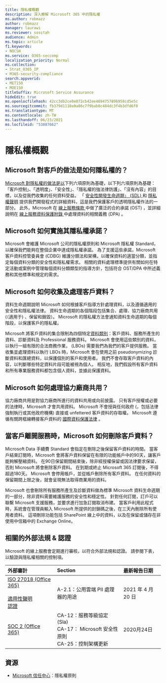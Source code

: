 ```yaml
---
title: 隱私權概觀
description: 深入瞭解 Microsoft 365 中的隱私權
ms.author: robmazz
author: robmazz
manager: laurawi
ms.reviewer: sosstah
audience: Admin
ms.topic: article
f1.keywords:
- NOCSH
ms.service: O365-seccomp
localization_priority: Normal
ms.collection:
- Strat_O365_IP
- M365-security-compliance
search.appverid:
- MET150
- MOE150
titleSuffix: Microsoft Service Assurance
hideEdit: true
ms.openlocfilehash: 42cc3db2ce0e072cb42ee4694757896958cd5e5c
ms.sourcegitcommit: fb379d1110a9a86c7f9bab8c484dc3f4b3dfd6f0
ms.translationtype: MT
ms.contentlocale: zh-TW
ms.lasthandoff: 06/23/2021
ms.locfileid: "53087662"
---
```

# <a name="privacy-overview"></a>隱私權概觀

## <a name="how-does-microsoft-approach-privacy-for-customers"></a>Microsoft 對客戶的做法是如何隱私權的？

[Microsoft 對隱私權的做法是以](https://privacy.microsoft.com/#whatinformationwecollectmodule)下列六項原則為基礎，以下列六項原則為基礎：「客戶控制」、「透明度」、「安全性」、「隱私權的強法律防護」、「沒有內容」的目標，以及從我們收集的任何資料受益。 「 [安全性開發生命週期」 (SDL) ](https://www.microsoft.com/securityengineering/sdl/) 和 [隱私權聲明](https://privacy.microsoft.com/privacystatement) 提供我們開發程式的詳細資料，這是我們保護客戶的透明隱私權作法的一部分。 此外，Microsoft 在 [線上服務條款 ](https://www.microsoft.com/licensing/product-licensing/products) 中做了廣泛的合約承諾 (OST) ，並詳細說明在 [線上服務資料保護附錄 ](https://www.microsoftvolumelicensing.com/DocumentSearch.aspx?Mode=3&DocumentTypeId=67)中處理資料的相關義務 (DPA) 。

## <a name="how-does-microsoft-implement-its-privacy-commitments"></a>Microsoft 如何實施其隱私權承諾？

Microsoft 會維護 Microsoft 公司的隱私權原則和 Microsoft 隱私權 Standard，以確保我們能夠在整個企業中達成隱私權承諾。 為了支援這些承諾，Microsoft 客戶資料控管委員會 (CDBG) 維護分類法和架構，以確保資料的適當分類，並指定每個資料分類的安全性和隱私權需求。 相關的資料處理標準提供有關如何在特定活動或案例中管理每個資料分類類型的指導方針，包括符合 OST/DPA 中所述義務和其他標準和規定的需求。

## <a name="how-does-microsoft-collect-and-process-customer-data"></a>Microsoft 如何收集及處理客戶資料？

資料生命週期說明 Microsoft 如何根據客戶指導方針處理資料，以及遵循適用的安全性和隱私權法律。 資料生命週期的各個階段包括集合、處理、協力廠商共用 (（適用于) 、保留和銷毀）。 Microsoft 的隱私權方法會通知資料生命週期的每個階段，以保護客戶的隱私權。

Microsoft 將客戶資料的集合限制為四個特定[資料類別](https://www.microsoft.com/trust-center/privacy/customer-data-definitions?rtc=1)：客戶資料、服務所產生的資料、診斷資料及 Professional 服務資料。 Microsoft 會使用這些類別的資料，以執行一組有限的合法商務作業， (LBOs) 需要我們為我們的客戶提供服務。 當收集並處理資料以執行 LBOs 時，Microsoft 會在使用之前 pseudonymizing 診斷資料和匯總資料，以保護個別的客戶和使用者。 我們不會存取客戶資料的內容，以判斷哪些特定資料片段可能被視為個人。 相反地，我們假設所有客戶資料和所有專業服務資料都包含個人資料，並據此保護資料。

## <a name="how-does-microsoft-handle-third-party-sharing"></a>Microsoft 如何處理協力廠商共用？

協力廠商共用是對協力廠商所進行的資料共用或向前披露。 只有客戶授權或必要的法律時，Microsoft 才會共用資料。 Microsoft 不會授與任何政府 (，包括法律強制執行或其他政府機構) 直接或 unfettered 客戶資料的存取權。 Microsoft 遵循有關跨框線轉接客戶資料的 [國際資料保護法律](https://www.microsoft.com/trust-center/privacy/data-location) 。

## <a name="how-does-microsoft-delete-customer-data-when-a-customer-leaves-the-service"></a>當客戶離開服務時，Microsoft 如何刪除客戶資料？

Microsoft Data 手續費 Standard 會指定在刪除之後保留客戶資料的時間。 當客戶結束訂閱時，Microsoft 會將客戶資料保留在有限的功能帳戶中的90天，讓客戶能夠解壓縮資料。 在90日保留期間結束後，除非經授權保留或因法律要求保留，否則 Microsoft 將會刪除客戶資料。 在到期或終止 Microsoft 365 訂閱後，不得超過180天。 Microsoft 會停用帳戶，並從帳戶刪除所有客戶資料。 在任何資料的保留期間上限之後，就會呈現無法取得商業用的資料。

Microsoft 也會刪除所有服務所產生及診斷資料做為標準 Microsoft 資料生命週期的一部分，除非資料需要維護服務的安全性和穩定性。 針對任何訂閱，訂戶可以聯繫 Microsoft 支援服務，並要求進行加急訂閱取消布建。 當客戶利用此程式時，系統會在管理員輸入 Microsoft 所提供的封鎖碼之後，在三天內刪除所有使用者資料。 這項刪除功能包括 SharePoint 線上中的資料，以及在保留或儲存在非使用中信箱中的 Exchange Online。

## <a name="related-external-regulations--certifications"></a>相關的外部法規 & 認證

Microsoft 的線上服務會定期進行審核，以符合外部法規和認證。 請參閱下表，以驗證與隱私權相關的控制項。

| **外部審計** | **Section** | **最新報告日期** |
|:--------------------|:------------|:-----------------------|  
| [ISO 27018 (Office 365) ](https://servicetrust.microsoft.com/ViewPage/MSComplianceGuideV3?command=Download&downloadType=Document&downloadId=8d625374-4f2d-49f8-9d37-a4281ba98222&tab=7027ead0-3d6b-11e9-b9e1-290b1eb4cdeb&docTab=7027ead0-3d6b-11e9-b9e1-290b1eb4cdeb_ISO_Reports) <br><br> [適用性聲明](https://servicetrust.microsoft.com/ViewPage/MSComplianceGuideV3?command=Download&downloadType=Document&downloadId=c0df4ce8-c77e-4183-84eb-c8688470d8b1&tab=7027ead0-3d6b-11e9-b9e1-290b1eb4cdeb&docTab=7027ead0-3d6b-11e9-b9e1-290b1eb4cdeb_ISO_Reports) <br> [認證](https://servicetrust.microsoft.com/ViewPage/MSComplianceGuideV3?command=Download&downloadType=Document&downloadId=43e89534-f48d-42ea-a7a7-3523ff516036&tab=7027ead0-3d6b-11e9-b9e1-290b1eb4cdeb&docTab=7027ead0-3d6b-11e9-b9e1-290b1eb4cdeb_ISO_Reports) | A-2.1：公用雲端 PII 處理器的用途 | 2021 年 4 月 20 日 |
| [SOC 2 (Office 365) ](https://servicetrust.microsoft.com/ViewPage/MSComplianceGuideV3?command=Download&downloadType=Document&downloadId=a73c1738-7892-42b7-acd3-87b6371c53f6&tab=7027ead0-3d6b-11e9-b9e1-290b1eb4cdeb&docTab=7027ead0-3d6b-11e9-b9e1-290b1eb4cdeb_SOC_%2F_SSAE_16_Reports) | CA-12：服務等級協定 (Sla)  <br> CA-17： Microsoft 安全性原則 <br> CA-25：控制架構更新 | 2020月24日 |

## <a name="resources"></a>資源

- [Microsoft 信任中心](https://www.microsoft.com/trust-center/privacy)：隱私權原則
